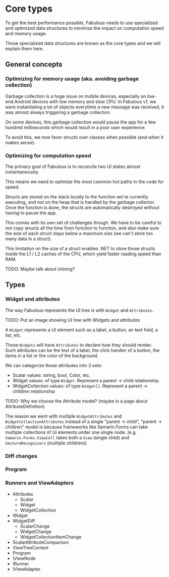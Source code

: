 # Core types

To get the best performance possible, Fabulous needs to use specialized and optimized data structures to minimize the impact on computation speed and memory usage.

Those specialized data structures are known as the core types and we will explain them here.

## General concepts

### Optimizing for memory usage (aka. avoiding garbage collection)
Garbage collection is a huge issue on mobile devices, especially on low-end Android devices with low memory and slow CPU. In Fabulous v1, we were instantiating a lot of objects everytime a new message was received, it was almost always triggering a garbage collection.  

On some devices, this garbage collection would pause the app for a few hundred milliseconds which would result in a poor user experience.

To avoid this, we now favor structs over classes when possible (and when it makes sense).

### Optimizing for computation speed
The primary goal of Fabulous is to reconcile two UI states almost instantaneously.

This means we need to optimize the most common hot paths in the code for speed.

Structs are stored on the stack locally to the function we're currently executing, and not on the heap that is handled by the garbage collector. Once the function is done, the structs are automatically destroyed without having to pause the app.

This comes with its own set of challenges though. We have to be careful to not copy structs all the time from function to function, and also make sure the size of each struct stays below a maximum size (we can't store too many data in a struct).

This limitation on the size of a struct enables .NET to store those structs inside the L1 / L2 caches of the CPU, which yield faster reading speed than RAM.

TODO: Maybe talk about inlining?

## Types

### Widget and attributes
The way Fabulous represents the UI tree is with `Widget` and `Attributes`.

TODO: Put an image showing UI tree with Widgets and attributes

A `Widget` represents a UI element such as a label, a button, an text field, a list, etc.

Those `Widgets` will have `Attributes` to declare how they should render.  
Such attributes can be the text of a label, the click handler of a button, the items in a list or the color of the background.

We can categorize those attributes into 3 sets:
- Scalar values: string, bool, Color, etc.
- Widget values: of type `Widget`. Represent a parent -> child relationship
- WidgetCollection values: of type `Widget[]`. Represent a parent -> children relationship

TODO: Why we choose the Attribute model? (maybe in a page about AttributeDefinition)

The reason we went with multiple `WidgetAttributes` and `WidgetCollectionAttributes` instead of a single "parent -> child", "parent -> children" model is because frameworks like Xamarin.Forms can take multiple collections of UI elements under one single node. (e.g. `Xamarin.Forms.ViewCell` takes both a `View` (single child) and `GestureRecognizers` (multiple children)).

### Diff changes

### Program

### Runners and ViewAdapters

- Attributes
	- Scalar
	- Widget
	- WidgetCollection
- Widget
- WidgetDiff
	- ScalarChange
	- WidgetChange
	- WidgetCollectionItemChange
- ScalarAttributeComparison
- ViewTreeContext
- Program
- IViewNode
- IRunner
- IViewAdapter
